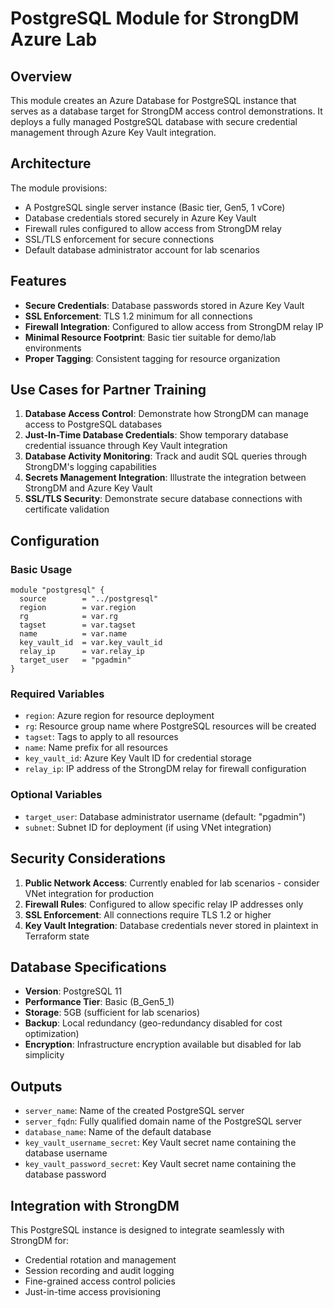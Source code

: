 # PostgreSQL Module for StrongDM Azure Lab

## Overview

This module creates an Azure Database for PostgreSQL instance that serves as a database target for StrongDM access control demonstrations. It deploys a fully managed PostgreSQL database with secure credential management through Azure Key Vault integration.

## Architecture

The module provisions:
- A PostgreSQL single server instance (Basic tier, Gen5, 1 vCore) 
- Database credentials stored securely in Azure Key Vault
- Firewall rules configured to allow access from StrongDM relay
- SSL/TLS enforcement for secure connections
- Default database administrator account for lab scenarios

## Features

- **Secure Credentials**: Database passwords stored in Azure Key Vault
- **SSL Enforcement**: TLS 1.2 minimum for all connections
- **Firewall Integration**: Configured to allow access from StrongDM relay IP
- **Minimal Resource Footprint**: Basic tier suitable for demo/lab environments
- **Proper Tagging**: Consistent tagging for resource organization

## Use Cases for Partner Training

1. **Database Access Control**: Demonstrate how StrongDM can manage access to PostgreSQL databases
2. **Just-In-Time Database Credentials**: Show temporary database credential issuance through Key Vault integration
3. **Database Activity Monitoring**: Track and audit SQL queries through StrongDM's logging capabilities
4. **Secrets Management Integration**: Illustrate the integration between StrongDM and Azure Key Vault
5. **SSL/TLS Security**: Demonstrate secure database connections with certificate validation

## Configuration

### Basic Usage

```hcl
module "postgresql" {
  source        = "../postgresql"
  region        = var.region
  rg            = var.rg
  tagset        = var.tagset
  name          = var.name
  key_vault_id  = var.key_vault_id
  relay_ip      = var.relay_ip
  target_user   = "pgadmin"
}
```

### Required Variables

- `region`: Azure region for resource deployment
- `rg`: Resource group name where PostgreSQL resources will be created
- `tagset`: Tags to apply to all resources
- `name`: Name prefix for all resources
- `key_vault_id`: Azure Key Vault ID for credential storage
- `relay_ip`: IP address of the StrongDM relay for firewall configuration

### Optional Variables

- `target_user`: Database administrator username (default: "pgadmin")
- `subnet`: Subnet ID for deployment (if using VNet integration)

## Security Considerations

1. **Public Network Access**: Currently enabled for lab scenarios - consider VNet integration for production
2. **Firewall Rules**: Configured to allow specific relay IP addresses only
3. **SSL Enforcement**: All connections require TLS 1.2 or higher
4. **Key Vault Integration**: Database credentials never stored in plaintext in Terraform state

## Database Specifications

- **Version**: PostgreSQL 11
- **Performance Tier**: Basic (B_Gen5_1)
- **Storage**: 5GB (sufficient for lab scenarios)
- **Backup**: Local redundancy (geo-redundancy disabled for cost optimization)
- **Encryption**: Infrastructure encryption available but disabled for lab simplicity

## Outputs

- `server_name`: Name of the created PostgreSQL server
- `server_fqdn`: Fully qualified domain name of the PostgreSQL server
- `database_name`: Name of the default database
- `key_vault_username_secret`: Key Vault secret name containing the database username
- `key_vault_password_secret`: Key Vault secret name containing the database password

## Integration with StrongDM

This PostgreSQL instance is designed to integrate seamlessly with StrongDM for:
- Credential rotation and management
- Session recording and audit logging
- Fine-grained access control policies
- Just-in-time access provisioning
